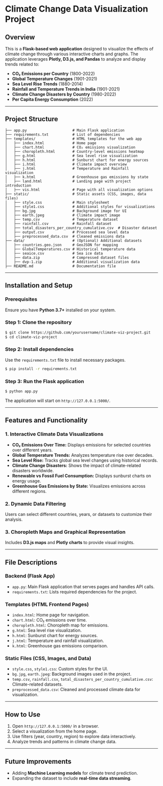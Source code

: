 # Climate Change Data Visualization Project

## Overview
This is a **Flask-based web application** designed to visualize the effects of climate change through various interactive charts and graphs. The application leverages **Plotly, D3.js, and Pandas** to analyze and display trends related to:
- **CO₂ Emissions per Country** (1800-2022)
- **Global Temperature Changes** (1901-2021)
- **Sea Level Rise Trends** (1880-2014)
- **Rainfall and Temperature Trends in India** (1901-2021)
- **Climate Change Disasters by Country** (1980-2022)
- **Per Capita Energy Consumption** (2022)

---

## Project Structure
```
├── app.py                     # Main Flask application
├── requirements.txt           # List of dependencies
├── templates/                 # HTML templates for the web app
│   ├── index.html             # Home page
│   ├── chart.html             # CO₂ emissions visualization
│   ├── choropleth.html        # Country-level emissions heatmap
│   ├── g.html                 # Sea level rise visualization
│   ├── h.html                 # Sunburst chart for energy sources
│   ├── i.html                 # Climate impact overview
│   ├── j.html                 # Temperature and Rainfall visualization
│   ├── k.html                 # Greenhouse gas emissions by state
│   ├── land.html              # Landing page with project introduction
│   ├── vis.html               # Page with all visualization options
├── static/                    # Static assets (CSS, images, data files)
│   ├── style.css              # Main stylesheet
│   ├── style1.css             # Additional styles for visualizations
│   ├── bg.jpg                 # Background image for UI
│   ├── earth.jpeg             # Climate impact image
│   ├── temp.csv               # Temperature dataset
│   ├── rainfall.csv           # Rainfall dataset
│   ├── total_disasters_per_country_cumulative.csv  # Disaster dataset
│   ├── output.csv             # Processed sea level data
│   ├── preprocessed_data.csv  # Cleaned emissions data
├── data/                      # (Optional) Additional datasets
│   ├── countries.geo.json     # GeoJSON for mapping
│   ├── GlobalTemperatures.csv # Historical temperature data
│   ├── seaice.csv             # Sea ice data
│   ├── data.zip               # Compressed dataset files
│   ├── dvp-1.zip              # Additional visualization data
├── README.md                  # Documentation file
```

---

## Installation and Setup

### **Prerequisites**
Ensure you have **Python 3.7+** installed on your system.

### **Step 1: Clone the repository**
```sh
$ git clone https://github.com/yourusername/climate-viz-project.git
$ cd climate-viz-project
```

### **Step 2: Install dependencies**
Use the `requirements.txt` file to install necessary packages.
```sh
$ pip install -r requirements.txt
```

### **Step 3: Run the Flask application**
```sh
$ python app.py
```
The application will start on `http://127.0.0.1:5000/`.

---

## Features and Functionality

### **1. Interactive Climate Data Visualizations**
- **CO₂ Emissions Over Time:** Displays emissions for selected countries over different years.
- **Global Temperature Trends:** Analyzes temperature rise over decades.
- **Sea Level Rise:** Tracks global sea level changes using historical records.
- **Climate Change Disasters:** Shows the impact of climate-related disasters worldwide.
- **Renewable vs Fossil Fuel Consumption:** Displays sunburst charts on energy usage.
- **Greenhouse Gas Emissions by State:** Visualizes emissions across different regions.

### **2. Dynamic Data Filtering**
Users can select different countries, years, or datasets to customize their analysis.

### **3. Choropleth Maps and Graphical Representation**
Includes **D3.js maps** and **Plotly charts** to provide visual insights.

---

## File Descriptions

### **Backend (Flask App)**
- `app.py`: Main Flask application that serves pages and handles API calls.
- `requirements.txt`: Lists required dependencies for the project.

### **Templates (HTML Frontend Pages)**
- `index.html`: Home page for navigation.
- `chart.html`: CO₂ emissions over time.
- `choropleth.html`: Choropleth map for emissions.
- `g.html`: Sea level rise visualization.
- `h.html`: Sunburst chart for energy sources.
- `j.html`: Temperature and rainfall visualization.
- `k.html`: Greenhouse gas emissions comparison.

### **Static Files (CSS, Images, and Data)**
- `style.css`, `style1.css`: Custom styles for the UI.
- `bg.jpg`, `earth.jpeg`: Background images used in the project.
- `temp.csv`, `rainfall.csv`, `total_disasters_per_country_cumulative.csv`: Climate-related datasets.
- `preprocessed_data.csv`: Cleaned and processed climate data for visualization.

---

## How to Use
1. Open `http://127.0.0.1:5000/` in a browser.
2. Select a visualization from the home page.
3. Use filters (year, country, region) to explore data interactively.
4. Analyze trends and patterns in climate change data.

---

## Future Improvements
- Adding **Machine Learning models** for climate trend prediction.
- Expanding the dataset to include **real-time data streaming**.




